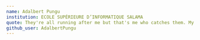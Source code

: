 ```yaml
---
name: Adalbert Pungu
institution: ECOLE SUPÉRIEURE D’INFORMATIQUE SALAMA
quote: They're all running after me but that's me who catches them. My past is the present for them.
github_user: AdalbertPungu
---
```

